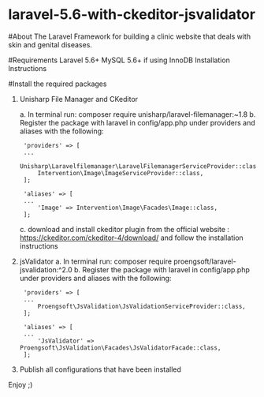 # laravel-5.6-with-ckeditor-jsvalidator

#About
The Laravel Framework for building a clinic website that deals with skin and genital diseases.


#Requirements
Laravel 5.6+
MySQL 5.6+ if using InnoDB
Installation Instructions


#Install the required packages

1. Unisharp File Manager and CKeditor

    a. In terminal run: composer require unisharp/laravel-filemanager:~1.8
    b. Register the package with laravel in config/app.php under providers and aliases with the following:

        'providers' => [
        ...
            Unisharp\Laravelfilemanager\LaravelFilemanagerServiceProvider::class,
            Intervention\Image\ImageServiceProvider::class,
        ];

        'aliases' => [
        ...
            'Image' => Intervention\Image\Facades\Image::class,
        ];

    c. download and install ckeditor plugin from the official website : https://ckeditor.com/ckeditor-4/download/ and follow        the installation instructions


2. jsValidator
    a. In terminal run: composer require proengsoft/laravel-jsvalidation:^2.0
    b. Register the package with laravel in config/app.php under providers and aliases with the following:

        'providers' => [
        ...
            Proengsoft\JsValidation\JsValidationServiceProvider::class,
        ];

        'aliases' => [
        ...
            'JsValidator' => Proengsoft\JsValidation\Facades\JsValidatorFacade::class,
        ];

3. Publish all configurations that have been installed

Enjoy ;)
